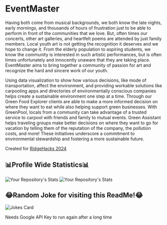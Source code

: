 # EventMaster
Having both come from musical backgrounds, we both know the late nights, early mornings, and thousands of hours of frustration just to be able to perform in front of the communities that we love. But, often times our concerts, other art galleries, and heartfelt poems are attended by just family members. Local youth art is not getting the recognition it deserves and we hope to change it. From the elderly population to aspiring students, we know the community is interested in such artistic performances, but is often times unfortunately and innocently unaware that they are taking place. EventMaster aims to bring together a community of passion for art and recognize the hard and sincere work of our youth.

Using data visualization to show how various decisions, like mode of transportation, affect the environment, and providing workable solutions like carpooling apps and directories of environmentally conscious companies helps create a sustainable environment one step at a time. Through our Green Food Explorer clients are able to make a more informed decision on where they want to eat while also helping support green businesses. With GreenPool, locals from a community can take advantage of a trusted service to carpool with friends and family to mutual events. Green Assistant helps traveling groups make better decisions on where they want to go for vacation by telling them of the reputation of the company, the pollution costs, and more! These initiatives underscore a commitment to environmental stewardship and fostering a more sustainable future.

Created for [RidgeHacks 2024](https://devpost.com/software/eventmaster-tl5ju1)

## 📊Profile Wide Statistics📊

![Your Repository's Stats](https://github-readme-stats.vercel.app/api?username=ethanw2457&show_icons=true)
![Your Repository's Stats](https://github-readme-stats.vercel.app/api?username=shamuyhank&show_icons=true)



## 😂Random Joke for visiting this ReadMe!😂
![Jokes Card](https://readme-jokes.vercel.app/api)

Needs Google API Key to run again after a long time
